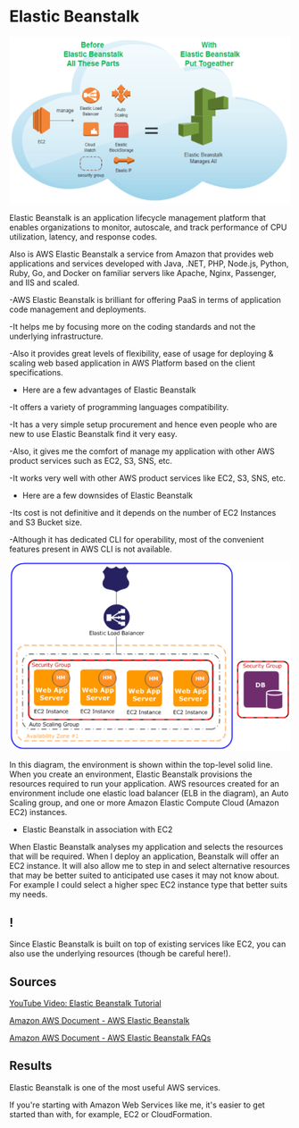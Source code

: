 # Elastic Beanstalk

![Elastic-Beanstalk](../00_includes/AWS-13%20Files%2CApp%20Services%2CCDN%2CDNS%2CDatabase/Elastic-Beanstalk.PNG)

Elastic Beanstalk is an application lifecycle management platform that enables organizations to monitor, autoscale, and track performance of CPU utilization, latency, and response codes.

Also is AWS Elastic Beanstalk a service from Amazon that provides web applications and services developed with Java, .NET, PHP, Node.js, Python, Ruby, Go, and Docker on familiar servers like Apache, Nginx, Passenger, and IIS and scaled.

-AWS Elastic Beanstalk is brilliant for offering PaaS in terms of application code management and deployments.

-It helps me by focusing more on the coding standards and not the underlying infrastructure.

-Also it provides great levels of flexibility, ease of usage for deploying & scaling web based application in AWS Platform based on the client specifications.

- Here are a few advantages of Elastic   Beanstalk

-It offers a variety of programming languages compatibility. 

-It has a very simple setup procurement and hence even people who are new to use Elastic Beanstalk find it very easy.

-Also, it gives me the comfort of manage my application with other AWS product services such as EC2, S3, SNS, etc.

-It works very well with other AWS product services like EC2, S3, SNS, etc.

- Here are a few downsides of Elastic Beanstalk

-Its cost is not definitive and it depends on the number of EC2 Instances and S3 Bucket size.

-Although it has dedicated CLI for operability, most of the convenient features present in AWS CLI is not available.


![Elastic-Beanstalk2](../00_includes/AWS-13%20Files%2CApp%20Services%2CCDN%2CDNS%2CDatabase/Elastic-Beanstalk2.PNG)

In this diagram, the environment is shown within the top-level solid line. When you create an environment, Elastic Beanstalk provisions the resources required to run your application. AWS resources created for an environment include one elastic load balancer (ELB in the diagram), an Auto Scaling group, and one or more Amazon Elastic Compute Cloud (Amazon EC2) instances.

- Elastic Beanstalk in association with EC2

When Elastic Beanstalk analyses my application and selects the resources that will be required. When I deploy an application, Beanstalk will offer an EC2 instance. It will also allow me to step in and select alternative resources that may be better suited to anticipated use cases it may not know about. For example I could select a higher spec EC2 instance type that better suits my needs.

## ! 
Since Elastic Beanstalk is built on top of existing services like EC2, you can also use the underlying resources (though be careful here!).


## Sources

[YouTube Video: Elastic Beanstalk Tutorial](https://www.youtube.com/watch?v=jnMUp2c9AzA)

[Amazon AWS Document - AWS Elastic Beanstalk](https://aws.amazon.com/elasticbeanstalk/?sc_channel=EL&sc_campaign=Anim_Explainer_2020_vid&sc_medium=YouTube&sc_content=Video7757&sc_detail=COMPUTE&sc_country=US)

[Amazon AWS Document - AWS Elastic Beanstalk FAQs](https://aws.amazon.com/elasticbeanstalk/faqs/)

## Results

Elastic Beanstalk is one of the most useful AWS services.

If you're starting with Amazon Web Services like me, it's easier to get started than with, for example, EC2 or CloudFormation.